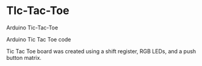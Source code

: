 # TIc-Tac-Toe
Arduino Tic-Tac-Toe

Arduino Tic Tac Toe code

Tic Tac Toe board was created using a shift register, RGB LEDs, and a push button matrix.
